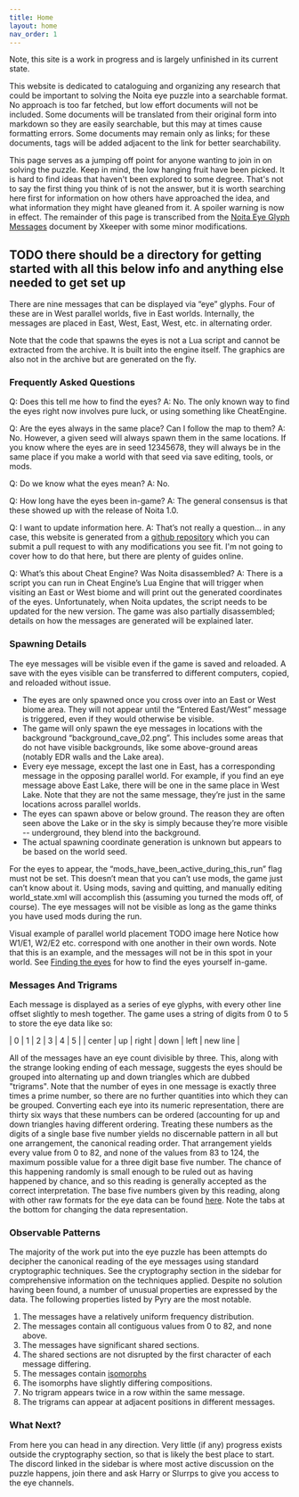 ```yaml
---
title: Home
layout: home
nav_order: 1
---
```


Note, this site is a work in progress and is largely unfinished in its current state.

This website is dedicated to cataloguing and organizing any research that could be important to solving the Noita eye puzzle into a searchable format. No approach is too far fetched, but low effort documents will not be included. Some documents will be translated from their original form into markdown so they are easily searchable, but this may at times cause formatting errors. Some documents may remain only as links; for these documents, tags will be added adjacent to the link for better searchability.

This page serves as a jumping off point for anyone wanting to join in on solving the puzzle. Keep in mind, the low hanging fruit have been picked. It is hard to find ideas that haven't been explored to some degree. That's not to say the first thing you think of is not the answer, but it is worth searching here first for information on how others have approached the idea, and what information they might have gleaned from it. A spoiler warning is now in effect. The remainder of this page is transcribed from the [Noita Eye Glyph Messages](https://docs.google.com/document/d/1s6gxrc1iLJ78iFfqC2d4qpB9_r_c5U5KwoHVYFFrjy0/edit#heading=h.tf3tc7h8he20) document by Xkeeper with some minor modifications.


TODO there should be a directory for getting started with all this below info and anything else needed to get set up
---

There are nine messages that can be displayed via “eye” glyphs. Four of these are in West parallel worlds, five in East worlds. Internally, the messages are placed in East, West, East, West, etc. in alternating order.

Note that the code that spawns the eyes is not a Lua script and cannot be extracted from the archive. It is built into the engine itself. The graphics are also not in the archive but are generated on the fly.

### Frequently Asked Questions

Q: Does this tell me how to find the eyes?
A: No. The only known way to find the eyes right now involves pure luck, or using something like CheatEngine.

Q: Are the eyes always in the same place? Can I follow the map to them?
A: No. However, a given seed will always spawn them in the same locations. If you know where the eyes are in seed 12345678, they will always be in the same place if you make a world with that seed via save editing, tools, or mods.

Q: Do we know what the eyes mean?
A: No.

Q: How long have the eyes been in-game?
A: The general consensus is that these showed up with the release of Noita 1.0.

Q: I want to update information here.
A: That’s not really a question… in any case, this website is generated from a [github repository](https://github.com/loganmcbroom/loganmcbroom.github.io) which you can submit a pull request to with any modifications you see fit. I'm not going to cover how to do that here, but there are plenty of guides online.

Q: What’s this about Cheat Engine? Was Noita disassembled?
A: There is a script you can run in Cheat Engine’s Lua Engine that will trigger when visiting an East or West biome and will print out the generated coordinates of the eyes. Unfortunately, when Noita updates, the script needs to be updated for the new version. The game was also partially disassembled; details on how the messages are generated will be explained later.

### Spawning Details

The eye messages will be visible even if the game is saved and reloaded. A save with the eyes visible can be transferred to different computers, copied, and reloaded without issue.

- The eyes are only spawned once you cross over into an East or West biome area. They will not appear until the “Entered East/West” message is triggered, even if they would otherwise be visible.
- The game will only spawn the eye messages in locations with the background “background_cave_02.png”. This includes some areas that do not have visible backgrounds, like some above-ground areas (notably EDR walls and the Lake area).
- Every eye message, except the last one in East, has a corresponding message in the opposing parallel world. For example, if you find an eye message above East Lake, there will be one in the same place in West Lake. Note that they are not the same message, they’re just in the same locations across parallel worlds.
- The eyes can spawn above or below ground. The reason they are often seen above the Lake or in the sky is simply because they’re more visible -- underground, they blend into the background.
- The actual spawning coordinate generation is unknown but appears to be based on the world seed.

For the eyes to appear, the “mods_have_been_active_during_this_run” flag must not be set. This doesn’t mean that you can’t use mods, the game just can’t know about it. Using mods, saving and quitting, and manually editing world_state.xml will accomplish this (assuming you turned the mods off, of course). The eye messages will not be visible as long as the game thinks you have used mods during the run.

Visual example of parallel world placement
TODO image here
Notice how W1/E1, W2/E2 etc. correspond with one another in their own words.
Note that this is an example, and the messages will not be in this spot in your world.
See [Finding the eyes](TODO) for how to find the eyes yourself in-game.

### Messages And Trigrams

Each message is displayed as a series of eye glyphs, with every other line offset slightly to mesh together. The game uses a string of digits from 0 to 5 to store the eye data like so:

| 0 | 1 | 2 | 3 | 4 | 5 |
| center | up | right | down | left | new line |

All of the messages have an eye count divisible by three. This, along with the strange looking ending of each message, suggests the eyes should be grouped into alternating up and down triangles which are dubbed "trigrams". Note that the number of eyes in one message is exactly three times a prime number, so there are no further quantities into which they can be grouped. Converting each eye into its numeric representation, there are thirty six ways that these numbers can be ordered (accounting for up and down triangles having different ordering. Treating these numbers as the digits of a single base five number yields no discernable pattern in all but one arrangement, the canonical reading order. That arrangement yields every value from 0 to 82, and none of the values from 83 to 124, the maximum possible value for a three digit base five number. The chance of this happening randomly is small enough to be ruled out as having happened by chance, and so this reading is generally accepted as the correct interpretation. The base five numbers given by this reading, along with other raw formats for the eye data can be found [here](https://docs.google.com/spreadsheets/d/195Rtc8kj4b74LtIyakqGP-iHhm36vyT5i8w7H5JjOV8/edit#gid=202652133). Note the tabs at the bottom for changing the data representation.

### Observable Patterns

The majority of the work put into the eye puzzle has been attempts do decipher the canonical reading of the eye messages using standard cryptographic techniques. See the cryptography section in the sidebar for comprehensive information on the techniques applied. Despite no solution having been found, a number of unusual properties are expressed by the data. The following properties listed by Pyry are the most notable.

1. The messages have a relatively uniform frequency distribution.
1. The messages contain all contiguous values from 0 to 82, and none above.
1. The messages have significant shared sections.
1. The shared sections are not disrupted by the first character of each message differing.
1. The messages contain [isomorphs](https://loganmcbroom.github.io/docs/Cryptography/Isomorphs.html)
1. The isomorphs have slightly differing compositions.
1. No trigram appears twice in a row within the same message.
1. The trigrams can appear at adjacent positions in different messages.

### What Next?

From here you can head in any direction. Very little (if any) progress exists outside the cryptography section, so that is likely the best place to start. The discord linked in the sidebar is where most active discussion on the puzzle happens, join there and ask Harry or Slurrps to give you access to the eye channels.